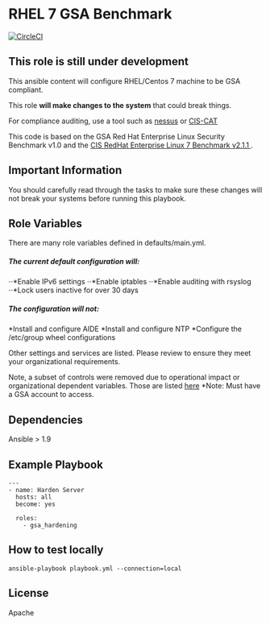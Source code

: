 RHEL 7 GSA Benchmark
====================
[![CircleCI](https://circleci.com/gh/GSA/ansible-os-rhel-7.svg?style=svg)](https://circleci.com/gh/GSA/ansible-os-rhel-7)

## This role is still under development

This ansible content will configure RHEL/Centos 7 machine to be GSA compliant.

This role **will make changes to the system** that could break things.

For compliance auditing, use a tool such as [nessus](https://www.tenable.com/products/nessus-vulnerability-scanner) or [CIS-CAT](https://learn.cisecurity.org/cis-cat-landing-page)

This code is based on the GSA Red Hat Enterprise Linux Security Benchmark v1.0 and the [CIS RedHat Enterprise Linux 7 Benchmark v2.1.1 ](https://community.cisecurity.org/collab/public/index.php).

Important Information
---------------------

You should carefully read through the tasks to make sure these changes will not break your systems before running this playbook.

Role Variables
--------------
There are many role variables defined in defaults/main.yml.

##### The current default configuration will:
⋅⋅*Enable IPv6 settings
⋅⋅*Enable iptables
⋅⋅*Enable auditing with rsyslog
⋅⋅*Lock users inactive for over 30 days

##### The configuration will not:
*Install and configure AIDE
*Install and configure NTP
*Configure the /etc/group wheel configurations

Other settings and services are listed. Please review to ensure they meet your organizational requirements.

Note, a subset of controls were removed due to operational impact or organizational dependent variables. Those are listed [here](https://docs.google.com/spreadsheets/d/1hHbPDnm5WspzGt6F67_Dw2GgLA1E0-NCAsIGeHJLK7s/edit#gid=0) *Note: Must have a GSA account to access.


Dependencies
------------

Ansible > 1.9

Example Playbook
-------------------------

```
---
- name: Harden Server
  hosts: all
  become: yes

  roles:
    - gsa_hardening
```
How to test locally
--------------------------
```
ansible-playbook playbook.yml --connection=local
```

License
-------

Apache
